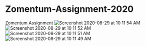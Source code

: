 # Zomentum-Assignment-2020
Zomentum Assignment 
![Screenshot 2020-08-29 at 10 11 54 AM](https://user-images.githubusercontent.com/49443497/91628721-44890d00-e9e0-11ea-8fa4-e92d4dfb9214.png)
![Screenshot 2020-08-29 at 10 11 52 AM](https://user-images.githubusercontent.com/49443497/91628724-4a7eee00-e9e0-11ea-9f04-c60922a4f35a.png)
![Screenshot 2020-08-29 at 10 11 51 AM](https://user-images.githubusercontent.com/49443497/91628726-4bb01b00-e9e0-11ea-80d5-0340fbcbb58f.png)
![Screenshot 2020-08-29 at 10 11 49 AM](https://user-images.githubusercontent.com/49443497/91628727-4d79de80-e9e0-11ea-811c-2d2603845f74.png)
